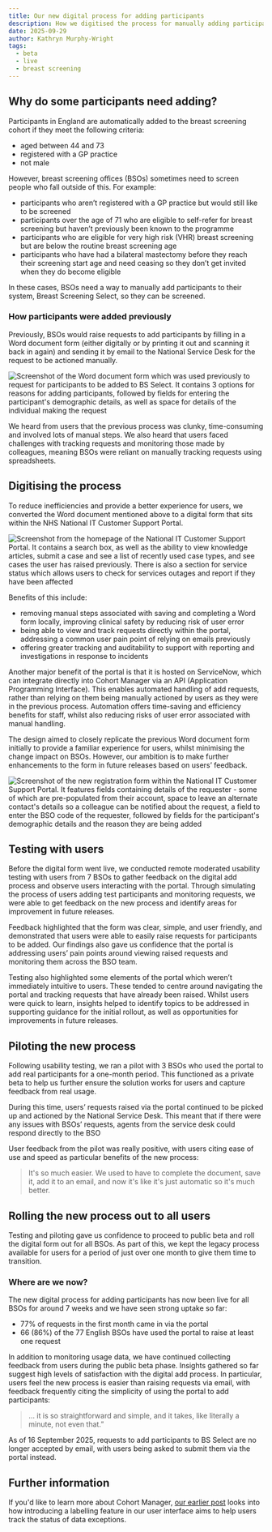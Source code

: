 ```yaml
---
title: Our new digital process for adding participants
description: How we digitised the process for manually adding participants to the breast screening cohort
date: 2025-09-29
author: Kathryn Murphy-Wright
tags:
  - beta
  - live
  - breast screening
---
```

## Why do some participants need adding?

Participants in England are automatically added to the breast screening cohort if they meet the following criteria:
- aged between 44 and 73
- registered with a GP practice
- not male

However, breast screening offices (BSOs) sometimes need to screen people who fall outside of this. For example:
- participants who aren’t registered with a GP practice but would still like to be screened
- participants over the age of 71 who are eligible to self-refer for breast screening but haven’t previously been known to the programme
- participants who are eligible for very high risk (VHR) breast screening but are below the routine breast screening age
- participants who have had a bilateral mastectomy before they reach their screening start age and need ceasing so they don’t get invited when they do become eligible

In these cases, BSOs need a way to manually add participants to their system, Breast Screening Select, so they can be screened.

### How participants were added previously

Previously, BSOs would raise requests to add participants by filling in a Word document form (either digitally or by printing it out and scanning it back in again) and sending it by email to the National Service Desk for the request to be actioned manually.

![Screenshot of the Word document form which was used previously to request for participants to be added to BS Select. It contains 3 options for reasons for adding participants, followed by fields for entering the participant's demographic details, as well as space for details of the individual making the request](fm0001-word-document-add-form.png "Word document form which was used previously to request for participants to be added to BS Select")

We heard from users that the previous process was clunky, time-consuming and involved lots of manual steps. We also heard that users faced challenges with tracking requests and monitoring those made by colleagues, meaning BSOs were reliant on manually tracking requests using spreadsheets.

## Digitising the process

To reduce inefficiencies and provide a better experience for users, we converted the Word document mentioned above to a digital form that sits within the NHS National IT Customer Support Portal.

![Screenshot from the homepage of the National IT Customer Support Portal. It contains a search box, as well as the ability to view knowledge articles, submit a case and see a list of recently used case types, and see cases the user has raised previously. There is also a section for service status which allows users to check for services outages and report if they have been affected](national-it-customer-support-portal-homepage.png "Screenshot of the NHS National IT Customer Support Portal homepage")

Benefits of this include:
- removing manual steps associated with saving and completing a Word form locally, improving clinical safety by reducing risk of user error
- being able to view and track requests directly within the portal, addressing a common user pain point of relying on emails previously
- offering greater tracking and auditability to support with reporting and investigations in response to incidents

Another major benefit of the portal is that it is hosted on ServiceNow, which can integrate directly into Cohort Manager via an API (Application Programming Interface). This enables automated handling of add requests, rather than relying on them being manually actioned by users as they were in the previous process. Automation offers time-saving and efficiency benefits for staff, whilst also reducing risks of user error associated with manual handling.

The design aimed to closely replicate the previous Word document form initially to provide a familiar experience for users, whilst minimising the change impact on BSOs. However, our ambition is to make further enhancements to the form in future releases based on users’ feedback.

![Screenshot of the new registration form within the National IT Customer Support Portal. It features fields containing details of the requester - some of which are pre-populated from their account, space to leave an alternate contact's details so a colleague can be notified about the request, a field to enter the BSO code of the requester, followed by fields for the participant's demographic details and the reason they are being added](new-registration-for-bs-select-form.png "Screenshot of the new digital form for adding participants to BS Select within the National IT Customer Support portal")

## Testing with users

Before the digital form went live, we conducted remote moderated usability testing with users from 7 BSOs to gather feedback on the digital add process and observe users interacting with the portal. Through simulating the process of users adding test participants and monitoring requests, we were able to get feedback on the new process and identify areas for improvement in future releases.

Feedback highlighted that the form was clear, simple, and user friendly, and demonstrated that users were able to easily raise requests for participants to be added. Our findings also gave us confidence that the portal is addressing users’ pain points around viewing raised requests and monitoring them across the BSO team.

Testing also highlighted some elements of the portal which weren’t immediately intuitive to users. These tended to centre around navigating the portal and tracking requests that have already been raised. Whilst users were quick to learn, insights helped to identify topics to be addressed in supporting guidance for the initial rollout, as well as opportunities for improvements in future releases.

## Piloting the new process

Following usability testing, we ran a pilot with 3 BSOs who used the portal to add real participants for a one-month period. This functioned as a private beta to help us further ensure the solution works for users and capture feedback from real usage.

During this time, users’ requests raised via the portal continued to be picked up and actioned by the National Service Desk. This meant that if there were any issues with BSOs’ requests, agents from the service desk could respond directly to the BSO

User feedback from the pilot was really positive, with users citing ease of use and speed as particular benefits of the new process:

> It's so much easier. We used to have to complete the document, save it, add it to an email, and now it's like it's just automatic so it's much better.


## Rolling the new process out to all users

Testing and piloting gave us confidence to proceed to public beta and roll the digital form out for all BSOs. As part of this, we kept the legacy process available for users for a period of just over one month to give them time to transition.

### Where are we now?

The new digital process for adding participants has now been live for all BSOs for around 7 weeks and we have seen strong uptake so far:
- 77% of requests in the first month came in via the portal
- 66 (86%) of the 77 English BSOs have used the portal to raise at least one request

In addition to monitoring usage data, we have continued collecting feedback from users during the public beta phase. Insights gathered so far suggest high levels of satisfaction with the digital add process. In particular, users feel the new process is easier than raising requests via email, with feedback frequently citing the simplicity of using the portal to add participants:

>… it is so straightforward and simple, and it takes, like literally a minute, not even that.”

As of 16 September 2025, requests to add participants to BS Select are no longer accepted by email, with users being asked to submit them via the portal instead.


## Further information

If you'd like to learn more about Cohort Manager, [our earlier post](/select/2025/08/raised-and-not-raised/) looks into how introducing a labelling feature in our user interface aims to help users track the status of data exceptions.
